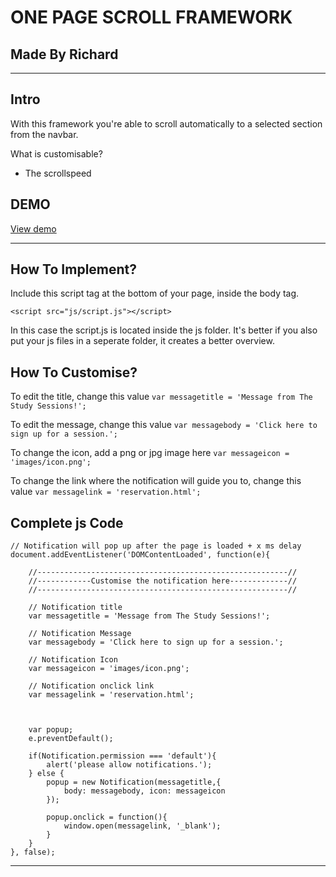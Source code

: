 ONE PAGE SCROLL FRAMEWORK
===

Made By Richard
---

---

Intro
---

With this framework you're able to scroll automatically to a selected section from the navbar.

What is customisable?
* The scrollspeed


DEMO
---
<a href="">View demo</a>

---

How To Implement?
---

Include this script tag at the bottom of your page, inside the body tag.

```<script src="js/script.js"></script>```

In this case the script.js is located inside the js folder. It's better if you also put your js files in a seperate folder, it creates a better overview.

How To Customise?
---

To edit the title, change this value ```var messagetitle = 'Message from The Study Sessions!';```

To edit the message, change this value ```var messagebody = 'Click here to sign up for a session.';```

To change the icon, add a png or jpg image here ```var messageicon = 'images/icon.png';```

To change the link where the notification will guide you to, change this value ```var messagelink = 'reservation.html';```

Complete js Code
---

```
// Notification will pop up after the page is loaded + x ms delay
document.addEventListener('DOMContentLoaded', function(e){
	
	//--------------------------------------------------------//
	//------------Customise the notification here-------------//
	//--------------------------------------------------------//
	
	// Notification title
	var messagetitle = 'Message from The Study Sessions!';
	
	// Notification Message
	var messagebody = 'Click here to sign up for a session.';
	
	// Notification Icon
	var messageicon = 'images/icon.png';
	
	// Notification onclick link
	var messagelink = 'reservation.html';
	
	
	
	var popup;
	e.preventDefault();

	if(Notification.permission === 'default'){
		alert('please allow notifications.');
	} else {
		popup = new Notification(messagetitle,{
			body: messagebody, icon: messageicon
		});
		
		popup.onclick = function(){
			window.open(messagelink, '_blank');
		}
	}
}, false);
```

---